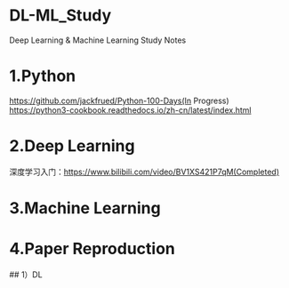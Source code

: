 # DL-ML_Study
Deep Learning &amp; Machine Learning Study Notes

# 1.Python
https://github.com/jackfrued/Python-100-Days(In Progress)
https://python3-cookbook.readthedocs.io/zh-cn/latest/index.html

# 2.Deep Learning
深度学习入门：https://www.bilibili.com/video/BV1XS421P7qM(Completed)

# 3.Machine Learning


# 4.Paper Reproduction
﻿## 1）DL
 
 
